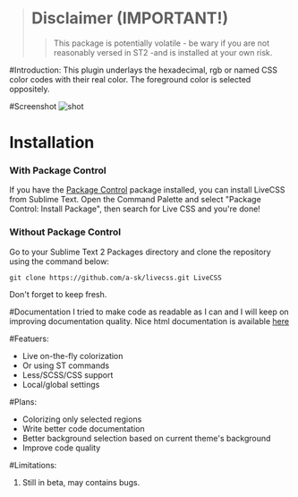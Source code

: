 > # Disclaimer (IMPORTANT!)
> > This package is potentially volatile - be wary if you are not reasonably versed in ST2 -and is installed at your own risk.

#Introduction:
This plugin underlays the hexadecimal, rgb or named CSS color codes with their real color.
The foreground color is selected oppositely.

#Screenshot
![shot](http://i.imgur.com/HgGWH.png)

# Installation #

### With Package Control ###

If you have the [Package Control][package_control] package installed, you can install LiveCSS from Sublime Text. Open the Command Palette and select "Package Control: Install Package", then search for Live CSS and you're done!

### Without Package Control ###

Go to your Sublime Text 2 Packages directory and clone the repository using the command below:

    git clone https://github.com/a-sk/livecss.git LiveCSS

Don't forget to keep fresh.


#Documentation
I tried to make code as readable as I can and I will keep on improving documentation quality.
Nice html documentation is available [here][1]

#Featuers:
- Live on-the-fly colorization
- Or using ST commands
- Less/SCSS/CSS support
- Local/global settings

#Plans:
- Colorizing only selected regions
- Write better code documentation
- Better background selection based on current theme's background
- Improve code quality

#Limitations:
1. Still in beta, may contains bugs.

[1]:http://livecss.readthedocs.org/en/latest/index.html
[package_control]: http://wbond.net/sublime_packages/package_control
